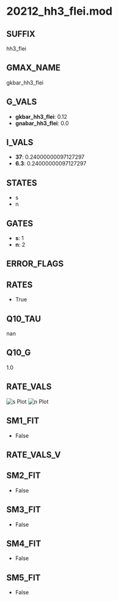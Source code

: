 # 20212_hh3_flei.mod

## SUFFIX

hh3_flei

## GMAX_NAME

gkbar_hh3_flei

## G_VALS

- **gkbar_hh3_flei**: 0.12
- **gnabar_hh3_flei**: 0.0

## I_VALS

- **37**: 0.24000000097127297
- **6.3**: 0.24000000097127297

## STATES

- s
- n

## GATES

- **s**: 1
- **n**: 2

## ERROR_FLAGS


## RATES

- True

## Q10_TAU

nan

## Q10_G

1.0

## RATE_VALS

![s Plot](/Users/pbozelos/Dropbox/icg-Chai-Panos/supermodels/output_markdown_files/K/20212_hh3_flei.mod/images/s.png)
![n Plot](/Users/pbozelos/Dropbox/icg-Chai-Panos/supermodels/output_markdown_files/K/20212_hh3_flei.mod/images/n.png)

## SM1_FIT

- False

## RATE_VALS_V

## SM2_FIT

- False

## SM3_FIT

- False

## SM4_FIT

- False

## SM5_FIT

- False


